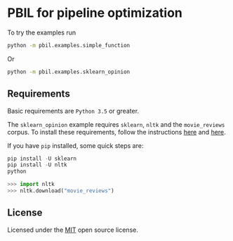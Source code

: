 # PBIL for pipeline optimization

To try the examples run

```bash
python -m pbil.examples.simple_function
```

Or

```bash
python -m pbil.examples.sklearn_opinion
```

## Requirements

Basic requirements are `Python 3.5` or greater.

The `sklearn_opinion` example requires `sklearn`, `nltk` and the `movie_reviews` corpus.
To install these requirements, follow the instructions [here](https://scikit-learn.org/stable/install.html)
and [here](https://www.nltk.org/install.html).

If you have `pip` installed, some quick steps are:

```python
pip install -U sklearn
pip install -U nltk
python

>>> import nltk
>>> nltk.download("movie_reviews")
```

## License

Licensed under the [MIT](https://opensource.org/licenses/MIT) open source license.
